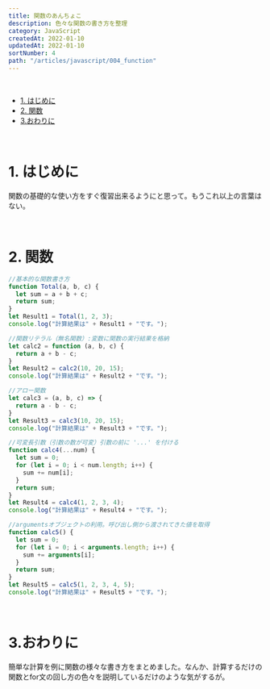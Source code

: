 ```yaml
---
title: 関数のあんちょこ
description: 色々な関数の書き方を整理
category: JavaScript
createdAt: 2022-01-10
updatedAt: 2022-01-10
sortNumber: 4
path: "/articles/javascript/004_function"
---
```


<nuxt-content-wrapper>

<br>

<!-- code_chunk_output -->
- [1. はじめに](#1-はじめに)
- [2. 関数](#2-関数)
- [3.おわりに](#3おわりに)

<br>

# 1. はじめに
関数の基礎的な使い方をすぐ復習出来るようにと思って。もうこれ以上の言葉はない。

<br>

# 2. 関数
```js
//基本的な関数書き方
function Total(a, b, c) {
  let sum = a + b + c;
  return sum;
}
let Result1 = Total(1, 2, 3);
console.log("計算結果は" + Result1 + "です。");

//関数リテラル（無名関数）:変数に関数の実行結果を格納
let calc2 = function (a, b, c) {
  return a + b - c;
}
let Result2 = calc2(10, 20, 15);
console.log("計算結果は" + Result2 + "です。");

//アロー関数
let calc3 = (a, b, c) => {
  return a - b - c;
}
let Result3 = calc3(10, 20, 15);
console.log("計算結果は" + Result3 + "です。");

//可変長引数（引数の数が可変）引数の前に '...' を付ける
function calc4(...num) {
  let sum = 0;
  for (let i = 0; i < num.length; i++) {
    sum += num[i];
  }
  return sum;
}
let Result4 = calc4(1, 2, 3, 4);
console.log("計算結果は" + Result4 + "です。");

//argumentsオブジェクトの利用。呼び出し側から渡されてきた値を取得
function calc5() {
  let sum = 0;
  for (let i = 0; i < arguments.length; i++) {
    sum += arguments[i];
  }
  return sum;
}
let Result5 = calc5(1, 2, 3, 4, 5);
console.log("計算結果は" + Result5 + "です。");
```

<br>

# 3.おわりに
簡単な計算を例に関数の様々な書き方をまとめました。なんか、計算するだけの関数とfor文の回し方の色々を説明しているだけのような気がするが。

</nuxt-content-wrapper>
